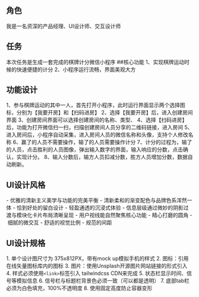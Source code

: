 ## 角色
我是一名资深的产品经理、UI设计师、交互设计师
## 任务
本次任务是生成一套完成的棋牌计分微信小程序
##核心功能
1、实现棋牌运动时候的快速便捷的计分
2、小程序运行流畅，界面美观大方
## 功能设计
1、参与棋牌运动的其中一人，首先打开小程序，此时运行界面显示两个选择图标，分别为【我要开房】和【扫码进房】
2、选择【我要开房】后，进入创建房间界面
3、创建房间界面可以选择创建房间的名称、类型、
4、选择【扫码进房】后，功能为打开微信扫一扫，扫描创建房间人员分享的二维码链接，进入房间
5、进入房间后，小程序自动采集，进入房间人员的微信名称和头像，支持个人修改名称
6、赢了的人员不需要操作，输了的人员需要操作计分
7、计分的过程为，输了的人员，点击胜利的人员图像，弹出输入数字的界面，输入响应的分数，点击确认，实现计分。
8、输入分数后，输方人员扣减分数，胜方人员增加分数，数据自动刷新。
## UI设计风格
- 优雅的清新主义美学与功能的完美平衡
- 清新柔和的渐变配色与品牌色系浑然一体
- 恰到好处的留白设计
- 轻盈通透的沉浸式体验
- 信息层级通过微妙的阴影过渡与模块化卡片布局清晰呈现
- 用户视线能自然聚焦核心功能
- 精心打磨的圆角
- 细腻的微交互
- 舒适的视觉比例
- 规范的间距
## UI设计规格
1. 单个设计图尺寸为 375x812PX，带有mock up模拟手机的样式
2. 图标：引用在线矢量图标库内的图标
3. 图片：使用Unsplash开源图片网站链接的形式引入
4. 样式必须使用`<link>`标签引入 tailwindcss CDN来完成
5. 状态栏显示时间、信号等模拟信息
6. 信号栏与标题栏背景色必须一致（可以都是透明）
7. 底部tab栏必须为白色填充，100%不透明度
8. 使用固定高度防止容器变形